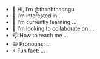 - 👋 Hi, I’m @thanhthaongu
- 👀 I’m interested in ...
- 🌱 I’m currently learning ...
- 💞️ I’m looking to collaborate on ...
- 📫 How to reach me ...
- 😄 Pronouns: ...
- ⚡ Fun fact: ...

<!---
thanhthaongu/thanhthaongu is a ✨ special ✨ repository because its `README.md` (this file) appears on your GitHub profile.
You can click the Preview link to take a look at your changes.
--->
